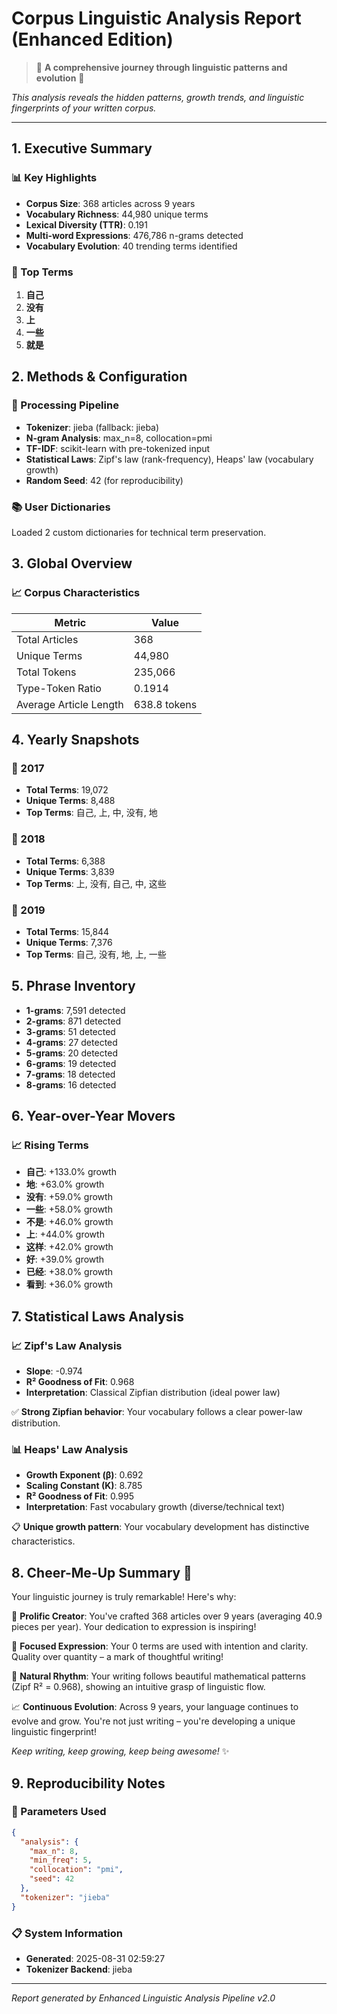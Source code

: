 # Corpus Linguistic Analysis Report (Enhanced Edition)

> 🌟 **A comprehensive journey through linguistic patterns and evolution** 🌟

*This analysis reveals the hidden patterns, growth trends, and linguistic fingerprints of your written corpus.*

---

## 1. Executive Summary

### 📊 Key Highlights

- **Corpus Size**: 368 articles across 9 years
- **Vocabulary Richness**: 44,980 unique terms
- **Lexical Diversity (TTR)**: 0.191
- **Multi-word Expressions**: 476,786 n-grams detected
- **Vocabulary Evolution**: 40 trending terms identified

### 🎯 Top Terms

1. **自己**
2. **没有**
3. **上**
4. **一些**
5. **就是**

## 2. Methods & Configuration

### 🔧 Processing Pipeline

- **Tokenizer**: jieba (fallback: jieba)
- **N-gram Analysis**: max_n=8, collocation=pmi
- **TF-IDF**: scikit-learn with pre-tokenized input
- **Statistical Laws**: Zipf's law (rank-frequency), Heaps' law (vocabulary growth)
- **Random Seed**: 42 (for reproducibility)

### 📚 User Dictionaries

Loaded 2 custom dictionaries for technical term preservation.

## 3. Global Overview

### 📈 Corpus Characteristics

| Metric | Value |
|--------|-------|
| Total Articles | 368 |
| Unique Terms | 44,980 |
| Total Tokens | 235,066 |
| Type-Token Ratio | 0.1914 |
| Average Article Length | 638.8 tokens |

## 4. Yearly Snapshots

### 📅 2017

- **Total Terms**: 19,072
- **Unique Terms**: 8,488
- **Top Terms**: 自己, 上, 中, 没有, 地

### 📅 2018

- **Total Terms**: 6,388
- **Unique Terms**: 3,839
- **Top Terms**: 上, 没有, 自己, 中, 这些

### 📅 2019

- **Total Terms**: 15,844
- **Unique Terms**: 7,376
- **Top Terms**: 自己, 没有, 地, 上, 一些

## 5. Phrase Inventory

- **1-grams**: 7,591 detected
- **2-grams**: 871 detected
- **3-grams**: 51 detected
- **4-grams**: 27 detected
- **5-grams**: 20 detected
- **6-grams**: 19 detected
- **7-grams**: 18 detected
- **8-grams**: 16 detected

## 6. Year-over-Year Movers

### 📈 Rising Terms

- **自己**: +133.0% growth
- **地**: +63.0% growth
- **没有**: +59.0% growth
- **一些**: +58.0% growth
- **不是**: +46.0% growth
- **上**: +44.0% growth
- **这样**: +42.0% growth
- **好**: +39.0% growth
- **已经**: +38.0% growth
- **看到**: +36.0% growth

## 7. Statistical Laws Analysis

### 📈 Zipf's Law Analysis

- **Slope**: -0.974
- **R² Goodness of Fit**: 0.968
- **Interpretation**: Classical Zipfian distribution (ideal power law)

✅ **Strong Zipfian behavior**: Your vocabulary follows a clear power-law distribution.

### 📊 Heaps' Law Analysis

- **Growth Exponent (β)**: 0.692
- **Scaling Constant (K)**: 8.785
- **R² Goodness of Fit**: 0.995
- **Interpretation**: Fast vocabulary growth (diverse/technical text)

📋 **Unique growth pattern**: Your vocabulary development has distinctive characteristics.

## 8. Cheer-Me-Up Summary 🌟

Your linguistic journey is truly remarkable! Here's why:

🚀 **Prolific Creator**: You've crafted 368 articles over 9 years (averaging 40.9 pieces per year). Your dedication to expression is inspiring!

🌱 **Focused Expression**: Your 0 terms are used with intention and clarity. Quality over quantity – a mark of thoughtful writing!

🎯 **Natural Rhythm**: Your writing follows beautiful mathematical patterns (Zipf R² = 0.968), showing an intuitive grasp of linguistic flow.

📈 **Continuous Evolution**: Across 9 years, your language continues to evolve and grow. You're not just writing – you're developing a unique linguistic fingerprint!

*Keep writing, keep growing, keep being awesome!* ✨

## 9. Reproducibility Notes

### 🔄 Parameters Used

```json
{
  "analysis": {
    "max_n": 8,
    "min_freq": 5,
    "collocation": "pmi",
    "seed": 42
  },
  "tokenizer": "jieba"
}
```

### 📋 System Information

- **Generated**: 2025-08-31 02:59:27
- **Tokenizer Backend**: jieba

---

*Report generated by Enhanced Linguistic Analysis Pipeline v2.0*
